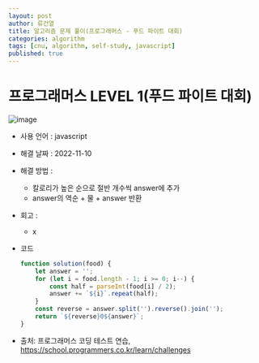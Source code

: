```yaml
---
layout: post
author: 류건열
title: 알고리즘 문제 풀이(프로그래머스 - 푸드 파이트 대회)
categories: algorithm
tags: [cnu, algorithm, self-study, javascript]
published: true
---
```


# 프로그래머스 LEVEL 1(푸드 파이트 대회)

  ![image](https://user-images.githubusercontent.com/34560965/201090844-259fb8cd-febb-4bf0-9a75-c38dd44009aa.png)

  - 사용 언어 : javascript

  - 해결 날짜 : 2022-11-10

  - 해결 방법 :
    - 칼로리가 높은 순으로 절반 개수씩 answer에 추가
    - answer의 역순 + 물 + answer 반환

  - 회고 : 
    - x
  
  - 코드

    ```javascript
    function solution(food) {
        let answer = '';
        for (let i = food.length - 1; i >= 0; i--) {
            const half = parseInt(food[i] / 2);
            answer += `${i}`.repeat(half);
        }
        const reverse = answer.split('').reverse().join('');
        return `${reverse}0${answer}`;
    }
    ```
    
  - 출처: 프로그래머스 코딩 테스트 연습, https://school.programmers.co.kr/learn/challenges
